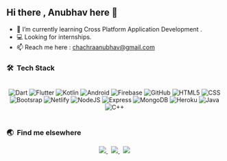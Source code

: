 ## Hi there , Anubhav here 👋

- 🔭 I’m currently learning Cross Platform Application Development .
- 💻 Looking for internships.
- 📫 Reach me here : chachraanubhav@gmail.com

### 🛠 &nbsp;Tech Stack

<br>
 <div align="center">
  
  <img alt="Dart" src ="https://img.shields.io/badge/Dart-0175C2?style=for-the-badge&logo=dart&logoColor=white"/>
  <img alt="Flutter" src ="https://img.shields.io/badge/Flutter-02569B?style=for-the-badge&logo=flutter&logoColor=white"/>
  
  <img alt="Kotlin" src ="https://img.shields.io/badge/kotlin-%230095D5.svg?style=for-the-badge&logo=kotlin&logoColor=white"/>
  <img alt="Android" src="https://img.shields.io/badge/Android-3DDC84?style=for-the-badge&logo=androidstudio&logoColor=white"/> 
  <img alt="Firebase" src="https://img.shields.io/badge/firebase-%23039BE5.svg?style=for-the-badge&logo=firebase"/> 
  <img alt="GitHub" src="https://img.shields.io/badge/GitHub-100000?style=for-the-badge&logo=github&logoColor=white"/>
 
  <img alt ="HTML5" src="https://img.shields.io/badge/HTML5-E34F26?style=for-the-badge&logo=html5&logoColor=white"/>
  <img alt = "CSS" src="https://img.shields.io/badge/CSS-239120?&style=for-the-badge&logo=css3&logoColor=white"/>
  <img alt ="Bootsrap" src="https://img.shields.io/badge/Bootstrap-563D7C?style=for-the-badge&logo=bootstrap&logoColor=white"/>
  <img alt="Netlify" src="https://img.shields.io/badge/Netlify-00C7B7?style=for-the-badge&logo=netlify&logoColor=white"/>
  
  <img alt="NodeJS" src="https://img.shields.io/badge/Node.js-43853D?style=for-the-badge&logo=node.js&logoColor=white"/>
  <img alt="Express" src="https://img.shields.io/badge/Express.js-404D59?style=for-the-badge"/>
  <img alt="MongoDB" src="https://img.shields.io/badge/MongoDB-4EA94B?style=for-the-badge&logo=mongodb&logoColor=white"/>
  <img alt="Heroku" src="https://img.shields.io/badge/Heroku-430098?style=for-the-badge&logo=heroku&logoColor=white"/>
  
  <img alt="Java" src="https://img.shields.io/badge/Java-ED8B00?style=for-the-badge&logo=java&logoColor=white"/>
  <img alt="C++" src="https://img.shields.io/badge/C%2B%2B-00599C?style=for-the-badge&logo=c%2B%2B&logoColor=black"/> 
 
 </div>
<br>


### 🌏 &nbsp;Find me elsewhere
<p align='center'>
  <a href="http://linkedin.com/in/anubhav-chachra-80531217a/">
    <img src="https://img.shields.io/badge/LinkedIn-0077B5?style=for-the-badge&logo=linkedin&logoColor=white" />
  </a>&nbsp;
  <a href="https://www.instagram.com/anoobhow/">
    <img src="https://img.shields.io/badge/Instagram-E4405F?style=for-the-badge&logo=instagram&logoColor=white"/>
   </a>&nbsp;
    <a href="https://leetcode.com/chachraanubhav/">
    <img src="https://img.shields.io/badge/-LeetCode-FFA116?style=for-the-badge&logo=LeetCode&logoColor=black"/>
   </a>
</p>
